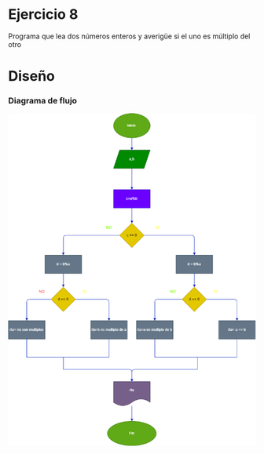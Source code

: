 # Ejercicio 8
Programa que lea dos números enteros y averigüe si el uno es múltiplo del otro
# Diseño

### Diagrama de flujo

![Diagrama](Diagrama.png "Diagrama de flujo")
